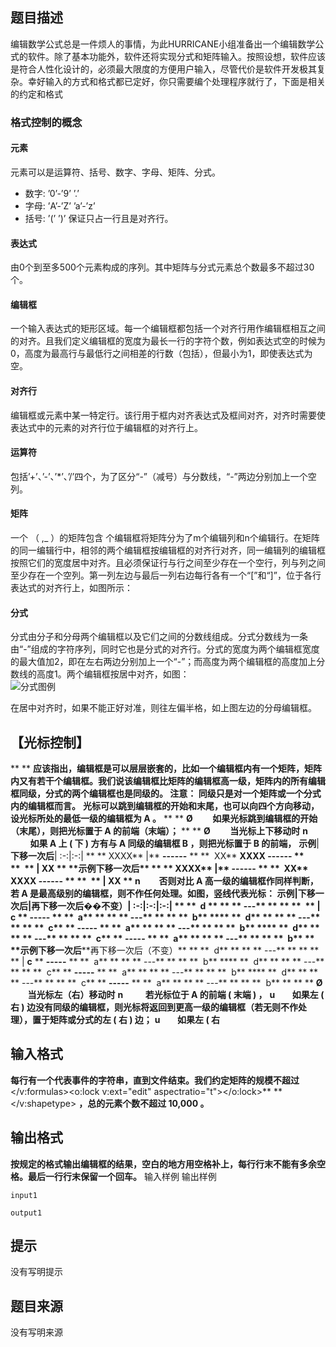 

## 题目描述
编辑数学公式总是一件烦人的事情，为此HURRICANE小组准备出一个编辑数学公式的软件。除了基本功能外，软件还将实现分式和矩阵输入。按照设想，软件应该是符合人性化设计的，必须最大限度的方便用户输入，尽管代价是软件开发极其复杂。幸好输入的方式和格式都已定好，你只需要编个处理程序就行了，下面是相关的约定和格式

### 格式控制的概念
#### 元素
元素可以是运算符、括号、数字、字母、矩阵、分式。
- 数字: ’0’-’9’ ’.’
- 字母: ’A’-’Z’ ’a’-’z’
- 括号: ’(’ ’)’
保证只占一行且是对齐行。

#### 表达式
由0个到至多500个元素构成的序列。其中矩阵与分式元素总个数最多不超过30个。

#### 编辑框
一个输入表达式的矩形区域。每一个编辑框都包括一个对齐行用作编辑框相互之间的对齐。且我们定义编辑框的宽度为最长一行的字符个数，例如表达式空的时候为0，高度为最高行与最低行之间相差的行数（包括），但最小为1，即使表达式为空。

#### 对齐行
编辑框或元素中某一特定行。该行用于框内对齐表达式及框间对齐，对齐时需要使表达式中的元素的对齐行位于编辑框的对齐行上。

#### 运算符
包括’+’、’-’、’*’、’/’四个，为了区分“-”（减号）与分数线，“-”两边分别加上一个空列。

#### 矩阵
一个 （ ,_ ）的矩阵包含 个编辑框将矩阵分为了m个编辑列和n个编辑行。在矩阵的同一编辑行中，相邻的两个编辑框按编辑框的对齐行对齐，同一编辑列的编辑框按照它们的宽度居中对齐。且必须保证行与行之间至少存在一个空行，列与列之间至少存在一个空列。第一列左边与最后一列右边每行各有一个“[”和“]”，位于各行表达式的对齐行上，如图所示：

#### 分式
分式由分子和分母两个编辑框以及它们之间的分数线组成。分式分数线为一条由“-”组成的字符序列，同时它也是分式的对齐行。分式的宽度为两个编辑框宽度的最大值加2，即在左右两边分别加上一个“-”；而高度为两个编辑框的高度加上分数线的高度1。两个编辑框按居中对齐，如图：  
![分式图例](file://分式图例.png)

在居中对齐时，如果不能正好对准，则往左偏半格，如上图左边的分母编辑框。


##  **【光标控制】** 
** ** 
**应该指出，编辑框是可以层层嵌套的，比如一个编辑框内有一个矩阵，矩阵内又有若干个编辑框。我们说该编辑框比矩阵的编辑框高一级，矩阵内的所有编辑框同级，分式的两个编辑框也是同级的。 **注意：** 同级只是对一个矩阵或一个分式内的编辑框而言。** 
**光标可以跳到编辑框的开始和末尾，也可以向四个方向移动，设光标所处的最低一级的编辑框为 **A** 。** 
** ** 
**Ø**         **如果光标跳到编辑框的开始（末尾），则把光标置于 **A** 的前端（末端）；** 
** ** 
**Ø**         **当光标上下移动时** 
**n**          **如果 **A** 上 **(** 下 **)** 方有与 **A** 同级的编辑框 **B** ，则把光标置于 **B** 的前端，** 
**示例**|**下移一次后**|
:-:|:-:|
** ** XXXX** |** 
**------** 
** **  XX** ****XXXX** 
**------** 
** **  ** | **XX** **
**示例****下移一次后**
** ** XXXX** |** 
**------** 
** **  XX** ****XXXX** 
**------** 
** **  ** | **XX** **
**n**          **否则对比 **A** 高一级的编辑框作同样判断，若 **A** 是最高级别的编辑框，则不作任何处理。如图，竖线代表光标：** 
**示例**|**下移一次后**|**再下移一次后��不变）**|
:-:|:-:|:-:|
** **  d** ** 
** ** ---** ** 
** **  ** | **c** ** 
**-----** 
** **  a** ** 
** ** ---** ** 
** **  b** **** **  d** ** 
** ** ---** ** 
** **  c** ** 
**-----** 
** **  a** ** 
** ** ---** ** 
** **  b** **** **  d** ** 
** ** ---** ** 
** **  c** ** 
**-----** 
** **  a** ** 
** ** ---** ** 
** **  b** **
**示例****下移一次后****再下移一次后（不变）**
** **  d** ** 
** ** ---** ** 
** **  ** | **c** ** 
**-----** 
** **  a** ** 
** ** ---** ** 
** **  b** **** **  d** ** 
** ** ---** ** 
** **  c** ** 
**-----** 
** **  a** ** 
** ** ---** ** 
** **  b** **** **  d** ** 
** ** ---** ** 
** **  c** ** 
**-----** 
** **  a** ** 
** ** ---** ** 
** **  b** **
** ** 
**Ø**         **当光标左（右）移动时** 
**n**          **若光标位于 **A** 的前端 **(** 末端 **)** ，** 
**u**        **如果左 **(** 右 **)** 边没有同级的编辑框，则光标将返回到更高一级的编辑框（若无则不作处理），置于矩阵或分式的左 **(** 右 **)** 边；** 
**u**        **如果左 **(** 右** 
## 输入格式
**每行有一个代表事件的字符串，直到文件结束。我们约定矩阵的规模不超过** </v:formulas><o:lock v:ext="edit" aspectratio="t"></o:lock>** ** </v:shapetype> **，总的元素个数不超过 **10,000** 。** 
## 输出格式
**按规定的格式输出编辑框的结果，空白的地方用空格补上，每行行末不能有多余空格。最后一行行末保留一个回车。** 
输入样例
输出样例

```input1```

```output1```

## 提示
没有写明提示
## 题目来源
没有写明来源


